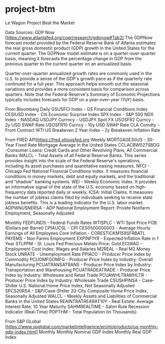 # project-btm
Le Wagon Project Beat the Market

Data Sources:
GDP Now [https://www.atlantafed.org/cqer/research/gdpnow#Tab2]
The GDPNow forecast model provided by the Federal Reserve Bank of Atlanta estimates the real gross domestic product (GDP) growth in the United States for the current quarter. The GDPNow model estimate is on a quarter-over-quarter basis, meaning it forecasts the percentage change in GDP from the previous quarter to the current quarter on an annualized basis.

Quarter-over-quarter annualized growth rates are commonly used in the U.S. to provide a sense of the GDP's growth pace as if the quarterly rate continued for a full year. This approach helps smooth out the seasonal variations and provides a more consistent basis for comparison across quarters. Note that the Federal Reserve's Summary of Economic Projections typically includes forecasts for GDP on a year-over-year (YoY) basis.


From Bloomberg
Daily
GSUSFCI Index - GS Financial Conditions Index
CESIUSD Index - Citi Economic Surprise Index
SPX Index - S&P 500
NDX Index - NASDAQ
USDJPY Currncy - USDJPY Spot FX
USOSFR2 Curncy - 2y USD SWAP Rate
USOSFR10 Curncy - 10y USD SWAP Rate
CLA Comdty - Front Contract WTI
US Breakeven 2 Year Index - 2y Breakeven Inflation Rate

From FRED API[https://fred.stlouisfed.org
Weekly
MORTGAGE30US - 30-Year Fixed Rate Mortgage Average in the United States
CCLACBW027SBOG -Consumer Loans: Credit Cards and Other Revolving Plans, All Commercial Banks
WALCL - Total Assets of all Federal Reserve Banks. This series provides insight into the scale of the Federal Reserve's operations, including its asset purchases and quantitative easing measures.
NFCI - Chicago Fed National Financial Conditions Index. It measures financial conditions in money markets, debt and equity markets, and the traditional and “shadow” banking systems.
WEI - Weekly Economic Index. It provides an informative signal of the state of the U.S. economy based on high-frequency data reported daily or weekly.
ICSA: Initial Claims. It measures the number of jobless claims filed by individuals seeking to receive state jobless benefits. This is a leading indicator for the U.S. labor market.
ADPWNUSNERSA - ADP National Employment Report: Private Nonfarm Employment, Seasonally Adjusted

Monthly
FEDFUNDS - Federal Funds Rates
WTISPLC - WTI Spot Price FOB (Dollars per Barrel)
CPIAUCSL - CPI
CES0500000003 - Average Hourly Earnings of All Employees
Core Inflation - CORESTICKM159SFRBATL
PAYEMS - Non Farms Employment
EXPINF1YR - Expected Inflation Rate in 1 Year
STLPPM - St. Louis Fed Precious Metals Price: Gold
ECIWAG - Employment Cost Index: Wages and Salaries
M2REAL - Real M2 Money Stock
UNRATE - Unemployment Rate
PPIACO - Producer Price Index by Commodity
PCUOMFGOMFG - Producer Price Index by Industry: Overall Manufacturing
PCUATRANSATRANS - Producer Price Index by Industry: Transportation and Warehousing
PCUATRADEATRADE - Producer Price Index by Industry: Wholesale and Retail Trade
PCUAWHLTRAWHLTR - Producer Price Index by Industry: Wholesale Trade
CSUSHPINSA - Case-Shiller U.S. National Home Price Index, Not Seasonally Adjusted
SPCS20RSA - S&P/Case-Shiller 20-City Composite Home Price Index, Seasonally Adjusted
WALCL - Weekly Assets and Liabilities of Commercial Banks in the United States
REAINTRATREARAT10Y - Real Estate: Average Interest Rate, 10 Year Maturity
SAHMREALTIME - Sahm Rule Recession Indicator (Real-Time)
POPTHM - Total Population (in Thousands)

From S&P GLobal [https://www.spglobal.com/marketintelligence/en/mi/products/us-monthly-gdp-index.html]
Monthly
Monthly Nominal GDP Index
Monthly Real GDP Index
